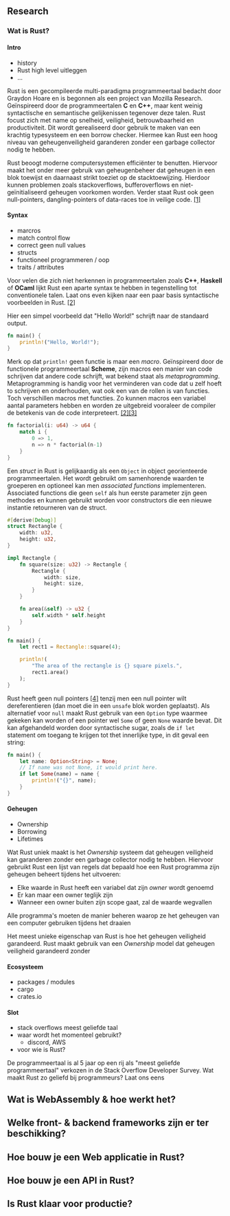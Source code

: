 ## Research

### Wat is Rust?

#### Intro

- history
- Rust high level uitleggen
- ...

[comment]: # (TODO: parafraseren)

Rust is een gecompileerde multi-paradigma programmeertaal bedacht door Graydon Hoare en is begonnen als 
een project van Mozilla Research. Geïnspireerd door de programmeertalen **C** en **C++**, maar kent 
weinig syntactische en semantische gelijkenissen tegenover deze talen. Rust focust zich met
name op snelheid, veiligheid, betrouwbaarheid en productiviteit. Dit wordt gerealiseerd door gebruik te 
maken van een krachtig typesysteem en een borrow checker. Hiermee kan Rust een hoog niveau van 
geheugenveiligheid garanderen zonder een garbage collector nodig te hebben.

Rust beoogt moderne computersystemen efficiënter te benutten. Hiervoor maakt het onder meer gebruik van 
geheugenbeheer dat geheugen in een blok toewijst en daarnaast strikt toeziet op de stacktoewijzing. 
Hierdoor kunnen problemen zoals stackoverflows, bufferoverflows en niet-geïnitialiseerd geheugen voorkomen 
worden. Verder staat Rust ook geen null-pointers, dangling-pointers of data-races toe in veilige code. 
 [[1]](https://nl.wikipedia.org/wiki/Rust_(programmeertaal))


#### Syntax

- marcros
- match control flow
- correct geen null values
- structs
- functioneel programmeren / oop
- traits / attributes

Voor velen die zich niet herkennen in programmeertalen zoals **C++**, **Haskell** of **OCaml** lijkt Rust
een aparte syntax te hebben in tegenstelling tot conventionele talen. Laat ons even kijken naar een paar 
basis syntactische voorbeelden in Rust. 
[[2]](https://doc.rust-lang.org/reference/influences.html) 

Hier een simpel voorbeeld dat "Hello World!" schrijft naar de standaard output.

```rust
fn main() {
    println!("Hello, World!");
}
```
Merk op dat `println!` geen functie is maar een *macro*. Geïnspireerd door de functionele programmeertaal **Scheme**, zijn
macros een manier van code schrijven dat andere code schrijft, wat bekend staat als *metaprogramming*. Metaprogramming is 
handig voor het verminderen van code dat u zelf hoeft to schrijven en onderhouden, wat ook een van de rollen is van functies.
Toch verschillen macros met functies. Zo kunnen macros een variabel aantal parameters hebben en worden ze uitgebreid vooraleer 
de compiler de betekenis van de code interpreteert.
[[2]](https://doc.rust-lang.org/reference/influences.html)[[3]](https://doc.rust-lang.org/book/ch19-06-macros.html)


[comment]: # (TODO: dit klopt niet)


```rust
fn factorial(i: u64) -> u64 {
    match i {
        0 => 1,
        n => n * factorial(n-1)
    }
}
```

Een *struct* in Rust is gelijkaardig als een `Object` in object georienteerde programmeertalen.
Het wordt gebruikt om samenhorende waarden te groeperen en optioneel kan men *associated functions*
implementeren. Associated functions die geen `self` als hun eerste parameter zijn geen methodes en 
kunnen gebruikt worden voor constructors die een nieuwe instantie retourneren van de struct.

```rust
#[derive(Debug)]
struct Rectangle {
    width: u32,
    height: u32,
}

impl Rectangle {
    fn square(size: u32) -> Rectangle {
        Rectangle {
            width: size,
            height: size,
        }
    }

    fn area(&self) -> u32 {
        self.width * self.height
    }
}

fn main() {
    let rect1 = Rectangle::square(4);

    println!(
        "The area of the rectangle is {} square pixels.",
        rect1.area()
    );
}
```

Rust heeft geen null pointers [[4]](https://doc.rust-lang.org/std/option/#options-and-pointers-nullable-pointers) 
tenzij men een null pointer wilt dereferentieren (dan moet die in een `unsafe` blok worden geplaatst).
Als alternatief voor `null` maakt Rust gebruik van een `Option` type waarmee gekeken kan worden of een pointer 
wel `Some` of geen `None` waarde bevat. Dit kan afgehandeld worden door syntactische sugar, zoals de `if let`
statement om toegang te krijgen tot thet innerlijke type, in dit geval een string:
```rust
fn main() {
    let name: Option<String> = None;
    // If name was not None, it would print here.
    if let Some(name) = name {
        println!("{}", name);
    }
}
```

#### Geheugen

- Ownership
- Borrowing
- Lifetimes

Wat Rust uniek maakt is het *Ownership* systeem dat geheugen veiligheid kan garanderen zonder een garbage collector
nodig te hebben. Hiervoor gebruikt Rust een lijst van regels dat bepaald hoe een Rust programma zijn geheugen beheert 
tijdens het uitvoeren: 
- Elke waarde in Rust heeft een variabel dat zijn *owner* wordt genoemd
- Er kan maar een owner teglijk zijn
- Wanneer een owner buiten zijn scope gaat, zal de waarde wegvallen


Alle programma's moeten de manier beheren waarop ze het geheugen van een computer gebruiken tijdens het draaien

Het meest unieke eigenschap van Rust is hoe het geheugen veiligheid garandeerd.
Rust maakt gebruik van een *Ownership* model dat geheugen veiligheid garandeerd zonder 


#### Ecosysteem

- packages / modules
- cargo
- crates.io




#### Slot
- stack overflows meest geliefde taal
- waar wordt het momenteel gebruikt?
  - discord, AWS
- voor wie is Rust?

De programmeertaal is al 5 jaar op een rij als "meest geliefde programmeertaal" verkozen in de Stack 
Overflow Developer Survey. Wat maakt Rust zo geliefd bij programmeurs? Laat ons eens

## Wat is WebAssembly & hoe werkt het?

## Welke front- & backend frameworks zijn er ter beschikking?

## Hoe bouw je een Web applicatie in Rust?

## Hoe bouw je een API in Rust?

## Is Rust klaar voor productie?
